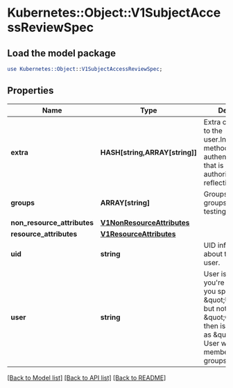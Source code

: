 # Kubernetes::Object::V1SubjectAccessReviewSpec

## Load the model package
```perl
use Kubernetes::Object::V1SubjectAccessReviewSpec;
```

## Properties
Name | Type | Description | Notes
------------ | ------------- | ------------- | -------------
**extra** | **HASH[string,ARRAY[string]]** | Extra corresponds to the user.Info.GetExtra() method from the authenticator.  Since that is input to the authorizer it needs a reflection here. | [optional] 
**groups** | **ARRAY[string]** | Groups is the groups you&#39;re testing for. | [optional] 
**non_resource_attributes** | [**V1NonResourceAttributes**](V1NonResourceAttributes.md) |  | [optional] 
**resource_attributes** | [**V1ResourceAttributes**](V1ResourceAttributes.md) |  | [optional] 
**uid** | **string** | UID information about the requesting user. | [optional] 
**user** | **string** | User is the user you&#39;re testing for. If you specify \&quot;User\&quot; but not \&quot;Groups\&quot;, then is it interpreted as \&quot;What if User were not a member of any groups | [optional] 

[[Back to Model list]](../README.md#documentation-for-models) [[Back to API list]](../README.md#documentation-for-api-endpoints) [[Back to README]](../README.md)


